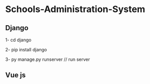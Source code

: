 # Schools-Administration-System


Django
----------------------------
1- cd django

2- pip install django

3- py manage.py runserver                  // run server




Vue js
-----------------------------